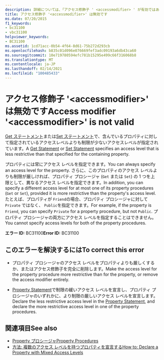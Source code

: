 ```yaml
---
description: 詳細については、「アクセス修飾子 ' <accessmodifier> ' が有効ではありません」を参照してください。
title: アクセス修飾子 '<accessmodifier>' は無効です
ms.date: 07/20/2015
f1_keywords:
- bc31100
- vbc31100
helpviewer_keywords:
- BC31100
ms.assetid: 1cd71acc-0b54-4f64-8d61-75b272d293cb
ms.openlocfilehash: b835c01d096e076669fef3adc09193a6db43ca60
ms.sourcegitcommit: 10e719780594efc781b15295e499c66f316068b8
ms.translationtype: MT
ms.contentlocale: ja-JP
ms.lasthandoff: 02/14/2021
ms.locfileid: "100485433"
---
```

# <a name="access-modifier-accessmodifier-is-not-valid"></a><span data-ttu-id="c94e9-103">アクセス修飾子 '\<accessmodifier>' は無効です</span><span class="sxs-lookup"><span data-stu-id="c94e9-103">Access modifier '\<accessmodifier>' is not valid</span></span>

<span data-ttu-id="c94e9-104">[Get ステートメント](../language-reference/statements/get-statement.md)または[Set ステートメント](../language-reference/statements/set-statement.md)で、含んでいるプロパティに対して指定されているアクセスレベルよりも制限が少ないアクセスレベルが指定されています。</span><span class="sxs-lookup"><span data-stu-id="c94e9-104">A [Get Statement](../language-reference/statements/get-statement.md) or [Set Statement](../language-reference/statements/set-statement.md) specifies an access level that is less restrictive than that specified for the containing property.</span></span>  
  
 <span data-ttu-id="c94e9-105">プロパティには常にアクセス レベルを指定できます。</span><span class="sxs-lookup"><span data-stu-id="c94e9-105">You can always specify an access level for the property.</span></span> <span data-ttu-id="c94e9-106">さらに、このプロパティのアクセス レベルよりも制限が厳しければ、プロパティ プロシージャ (`Get` または `Set`) の 1 つを上限として、異なるアクセス レベルを指定できます。</span><span class="sxs-lookup"><span data-stu-id="c94e9-106">In addition, you can specify a different access level for at most one of its property procedures (`Get` or `Set`), provided it is more restrictive than the property's access level.</span></span> <span data-ttu-id="c94e9-107">たとえば、プロパティが `Friend`の場合、プロパティ プロシージャに対して `Private` ではなく、 `Public`を指定できます。</span><span class="sxs-lookup"><span data-stu-id="c94e9-107">For example, if the property is `Friend`, you can specify `Private` for a property procedure, but not `Public`.</span></span> <span data-ttu-id="c94e9-108">プロパティ プロシージャの両方にアクセス レベルを指定することはできません。</span><span class="sxs-lookup"><span data-stu-id="c94e9-108">You cannot specify access levels for both of the property procedures.</span></span>  
  
 <span data-ttu-id="c94e9-109">**エラー ID:** BC31100</span><span class="sxs-lookup"><span data-stu-id="c94e9-109">**Error ID:** BC31100</span></span>  
  
## <a name="to-correct-this-error"></a><span data-ttu-id="c94e9-110">このエラーを解決するには</span><span class="sxs-lookup"><span data-stu-id="c94e9-110">To correct this error</span></span>  
  
- <span data-ttu-id="c94e9-111">プロパティ プロシージャのアクセス レベルをプロパティよりも厳しくするか、またはアクセス修飾子を完全に削除します。</span><span class="sxs-lookup"><span data-stu-id="c94e9-111">Make the access level for the property procedure more restrictive than for the property, or remove the access modifier entirely.</span></span>  
  
- <span data-ttu-id="c94e9-112">[Property Statement](../language-reference/statements/property-statement.md)で制限の緩いアクセス レベルを宣言し、プロパティ プロシージャのいずれかに、より制限の厳しいアクセス レベルを宣言します。</span><span class="sxs-lookup"><span data-stu-id="c94e9-112">Declare the less restrictive access level in the [Property Statement](../language-reference/statements/property-statement.md), and declare the more restrictive access level in one of the property procedures.</span></span>  
  
## <a name="see-also"></a><span data-ttu-id="c94e9-113">関連項目</span><span class="sxs-lookup"><span data-stu-id="c94e9-113">See also</span></span>

- [<span data-ttu-id="c94e9-114">Property プロシージャ</span><span class="sxs-lookup"><span data-stu-id="c94e9-114">Property Procedures</span></span>](../programming-guide/language-features/procedures/property-procedures.md)
- [<span data-ttu-id="c94e9-115">方法: 複数のアクセス レベルを持つプロパティを宣言する</span><span class="sxs-lookup"><span data-stu-id="c94e9-115">How to: Declare a Property with Mixed Access Levels</span></span>](../programming-guide/language-features/procedures/how-to-declare-a-property-with-mixed-access-levels.md)
